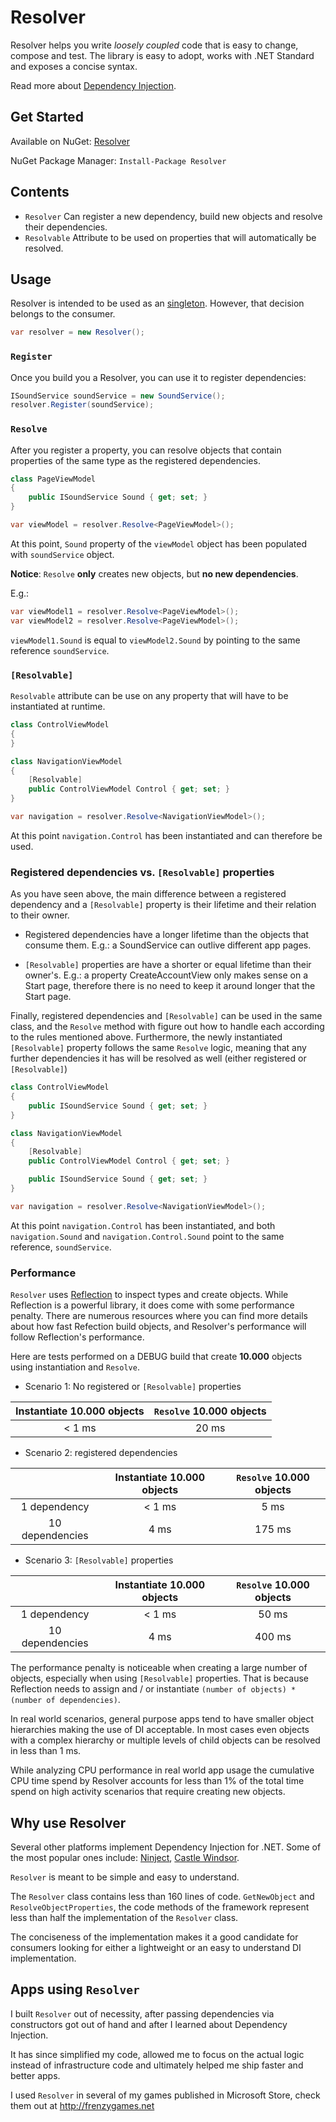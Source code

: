 # Resolver

Resolver helps you write *loosely coupled* code that is easy to change, compose and test.
The library is easy to adopt, works with .NET Standard and exposes a concise syntax.

Read more about [Dependency Injection](https://en.wikipedia.org/wiki/Dependency_injection).

## Get Started

Available on NuGet: [Resolver](https://www.nuget.org/packages/Resolver)

NuGet Package Manager: `Install-Package Resolver`

## Contents

* `Resolver` Can register a new dependency, build new objects and resolve their dependencies.
* `Resolvable` Attribute to be used on properties that will automatically be resolved.

## Usage

Resolver is intended to be used as an [singleton](https://en.wikipedia.org/wiki/Singleton_pattern).
However, that decision belongs to the consumer.

```csharp
var resolver = new Resolver();
```

### `Register`

Once you build you a Resolver, you can use it to register dependencies:

```csharp
ISoundService soundService = new SoundService();
resolver.Register(soundService);
```

### `Resolve`

After you register a property, you can resolve objects that contain properties of the same type as the registered dependencies.

```csharp
class PageViewModel
{
    public ISoundService Sound { get; set; }
}

var viewModel = resolver.Resolve<PageViewModel>();
```

At this point, `Sound` property of the `viewModel` object has been populated with `soundService` object.

**Notice**: `Resolve` **only** creates new objects, but **no new dependencies**.

E.g.:

```csharp
var viewModel1 = resolver.Resolve<PageViewModel>();
var viewModel2 = resolver.Resolve<PageViewModel>();
```

`viewModel1.Sound` is equal to `viewModel2.Sound` by pointing to the same reference `soundService`.

### `[Resolvable]`

`Resolvable` attribute can be use on any property that will have to be instantiated at runtime.

```csharp
class ControlViewModel
{
}

class NavigationViewModel
{
    [Resolvable]
    public ControlViewModel Control { get; set; }
}

var navigation = resolver.Resolve<NavigationViewModel>();
```

At this point `navigation.Control` has been instantiated and can therefore be used.

### Registered dependencies vs. `[Resolvable]` properties

As you have seen above, the main difference between a registered dependency and a `[Resolvable]` property is their lifetime and their relation to their owner.

* Registered dependencies have a longer lifetime than the objects that consume them. E.g.: a SoundService can outlive different app pages.

* `[Resolvable]` properties are have a shorter or equal lifetime than their owner's. E.g.: a property CreateAccountView only makes sense on a Start page, therefore there is no need to keep it around longer that the Start page.

Finally, registered dependencies and `[Resolvable]` can be used in the same class, and the `Resolve` method with figure out how to handle each according to the rules mentioned above. Furthermore, the newly instantiated `[Resolvable]` property follows the same `Resolve` logic, meaning that any further dependencies it has will be resolved as well (either registered or `[Resolvable]`)

```csharp
class ControlViewModel
{
    public ISoundService Sound { get; set; }
}

class NavigationViewModel
{
    [Resolvable]
    public ControlViewModel Control { get; set; }

    public ISoundService Sound { get; set; }
}

var navigation = resolver.Resolve<NavigationViewModel>();
```

At this point `navigation.Control` has been instantiated, and both `navigation.Sound` and `navigation.Control.Sound` point to the same reference, `soundService`.

### Performance

`Resolver` uses [Reflection](https://docs.microsoft.com/en-us/dotnet/framework/reflection-and-codedom/reflection) to inspect types and create objects. While Reflection is a powerful library, it does come with some performance penalty.
There are numerous resources where you can find more details about how fast Refection build objects, and Resolver's performance will follow Reflection's performance.

Here are tests performed on a DEBUG build that create **10.000** objects using instantiation and `Resolve`.

* Scenario 1: No registered or `[Resolvable]` properties

|Instantiate 10.000 objects|`Resolve` 10.000 objects|
|:-----------:|:-----------:|
|< 1 ms       | 20 ms       |

* Scenario 2: registered dependencies

||Instantiate 10.000 objects|`Resolve` 10.000 objects|
|:-:|:-:|:-:|
|1 dependency|< 1 ms|5 ms|
|10 dependencies|4 ms|175 ms|

* Scenario 3: `[Resolvable]` properties

||Instantiate 10.000 objects|`Resolve` 10.000 objects|
|:-:|:-:|:-:|
|1 dependency|< 1 ms|50 ms|
|10 dependencies|4 ms|400 ms|

The performance penalty is noticeable when creating a large number of objects, especially when using `[Resolvable]` properties.
That is because Reflection needs to assign and / or instantiate `(number of objects) * (number of dependencies)`.

In real world scenarios, general purpose apps tend to have smaller object hierarchies making the use of DI acceptable. In most cases even objects with a complex hierarchy or multiple levels of child objects can be resolved in less than 1 ms.

While analyzing CPU performance in real world app usage the cumulative CPU time spend by Resolver accounts for less than 1% of the total time spend on high activity scenarios that require creating new objects.     

## Why use Resolver

Several other platforms implement Dependency Injection for .NET.
Some of the most popular ones include: [Ninject](http://www.ninject.org/), [Castle Windsor](https://github.com/castleproject/Windsor).

`Resolver` is meant to be simple and easy to understand.

The `Resolver` class contains less than 160 lines of code. 
`GetNewObject` and `ResolveObjectProperties`, the code methods of the framework represent less than half the implementation of the `Resolver` class.

The conciseness of the implementation makes it a good candidate for consumers looking for either a lightweight or an easy to understand DI implementation.

## Apps using `Resolver`

I built `Resolver` out of necessity, after passing dependencies via constructors got out of hand and after I learned about Dependency Injection.

It has since simplified my code, allowed me to focus on the actual logic instead of infrastructure code and ultimately helped me ship faster and better apps.

I used `Resolver` in several of my games published in Microsoft Store, check them out at <http://frenzygames.net>
